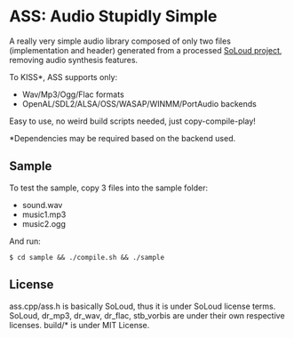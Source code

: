 # ASS: Audio Stupidly Simple

A really very simple audio library composed of only two files (implementation and header) generated from a processed [SoLoud project](https://github.com/jarikomppa/soloud), removing audio synthesis features.

To KISS*, ASS supports only:
- Wav/Mp3/Ogg/Flac formats
- OpenAL/SDL2/ALSA/OSS/WASAP/WINMM/PortAudio backends

Easy to use, no weird build scripts needed, just copy-compile-play!

*Dependencies may be required based on the backend used.

## Sample

To test the sample, copy 3 files into the sample folder:
- sound.wav
- music1.mp3
- music2.ogg

And run:

```
$ cd sample && ./compile.sh && ./sample
```

## License

ass.cpp/ass.h is basically SoLoud, thus it is under SoLoud license terms.
SoLoud, dr_mp3, dr_wav, dr_flac, stb_vorbis are under their own respective licenses.
build/* is under MIT License.
